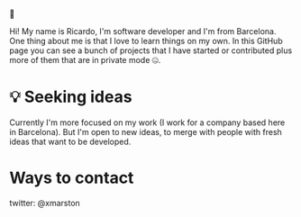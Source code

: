 🤖

Hi! My name is Ricardo, I'm software developer and I'm from Barcelona. One thing about me is that I love to learn things on my own. In this GitHub page you can see a bunch of projects that I have started or contributed plus more of them that are in private mode 🤐.

# 💡 Seeking ideas

Currently I'm more focused on my work (I work for a company based here in Barcelona). But I'm open to new ideas, to merge with people with fresh ideas that want to be developed.

# Ways to contact
twitter: @xmarston
